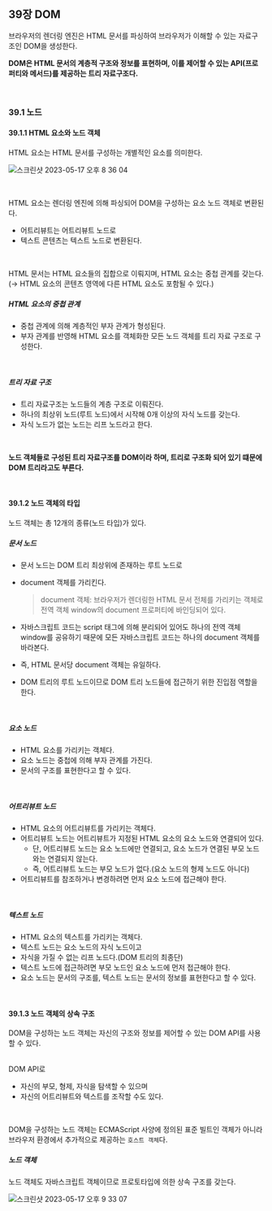 ## 39장 DOM

브라우저의 렌더링 엔진은 HTML 문서를 파싱하여 브라우저가 이해할 수 있는 자료구조인 DOM을 생성한다.
<br>

**DOM은 HTML 문서의 계층적 구조와 정보를 표현하며, 이를 제어할 수 있는 API(프로퍼티와 메서드)를 제공하는 트리 자료구조다.**

<br>

### 39.1 노드

#### 39.1.1 HTML 요소와 노드 객체

HTML 요소는 HTML 문서를 구성하는 개별적인 요소를 의미한다.

![스크린샷 2023-05-17 오후 8 36 04](https://github.com/na0i/FE-knowledge/assets/77482972/442ffa22-47e4-40d0-aa70-90cf73531e30)

<br>

HTML 요소는 렌더링 엔진에 의해 파싱되어 DOM을 구성하는 요소 노드 객체로 변환된다. 
- 어트리뷰트는 어트리뷰트 노드로
- 텍스트 콘텐츠는 텍스트 노드로 변환된다.

<br>

HTML 문서는 HTML 요소들의 집합으로 이뤄지며, HTML 요소는 중첩 관계를 갖는다.(→ HTML 요소의 콘텐츠 영역에 다른 HTML 요소도 포함될 수 있다.)

##### HTML 요소의 중첩 관계
- 중첩 관계에 의해 계층적인 부자 관계가 형성된다.
- 부자 관계를 반영해 HTML 요소를 객체화한 모든 노드 객체를 트리 자료 구조로 구성한다.

<br>

##### 트리 자료 구조

- 트리 자료구조는 노드들의 계층 구조로 이뤄진다. 
- 하나의 최상위 노드(루트 노드)에서 시작해 0개 이상의 자식 노드를 갖는다.
- 자식 노드가 없는 노드는 리프 노드라고 한다.

<br>

**노드 객체들로 구성된 트리 자료구조를 DOM이라 하며, 트리로 구조화 되어 있기 떄문에 DOM 트리라고도 부른다.**

<br>

#### 39.1.2 노드 객체의 타입

노드 객체는 총 12개의 종류(노드 타입)가 있다.

##### 문서 노드
- 문서 노드는 DOM 트리 최상위에 존재하는 루트 노드로
- document 객체를 가리킨다.
	> document 객체: 브라우저가 렌더링한 HTML 문서 전체를 가리키는 객체로 전역 객체 window의 document 프로퍼티에 바인딩되어 있다.

- 자바스크립트 코드는 script 태그에 의해 분리되어 있어도 하나의 전역 객체 window를 공유하기 때문에 모든 자바스크립트 코드는 하나의 document 객체를 바라본다.
- 즉, HTML 문서당 document 객체는 유일하다.
- DOM 트리의 루트 노드이므로 DOM 트리 노드들에 접근하기 위한 진입점 역할을 한다.

<br>

##### 요소 노드
- HTML 요소를 가리키는 객체다.
- 요소 노드는 중첩에 의해 부자 관계를 가진다.
- 문서의 구조를 표현한다고 할 수 있다.

<br>

##### 어트리뷰트 노드
- HTML 요소의 어트리뷰트를 가리키는 객체다.
- 어트리뷰트 노드는 어트리뷰트가 지정된 HTML 요소의 요소 노드와 연결되어 있다.
	- 단, 어트리뷰트 노드는 요소 노드에만 연결되고, 요소 노드가 연결된 부모 노드와는 연결되지 않는다.
	- 즉, 어트리뷰트 노드는 부모 노드가 없다.(요소 노드의 형제 노드도 아니다)
- 어트리뷰트를 참조하거나 변경하려면 먼저 요소 노드에 접근해야 한다.

<br>

##### 텍스트 노드
- HTML 요소의 텍스트를 가리키는 객체다.
- 텍스트 노드는 요소 노드의 자식 노드이고
- 자식을 가질 수 없는 리프 노드다.(DOM 트리의 최종단)
- 텍스트 노드에 접근하려면 부모 노드인 요소 노드에 먼저 접근해야 한다.
- 요소 노드는 문서의 구조를, 텍스트 노드는 문서의 정보를 표현한다고 할 수 있다.

<br>

#### 39.1.3 노드 객체의 상속 구조

DOM을 구성하는 노드 객체는 자신의 구조와 정보를 제어할 수 있는 DOM API를 사용할 수 있다. 

<br>
DOM API로

- 자신의 부모, 형제, 자식을 탐색할 수 있으며 
- 자신의 어트리뷰트와 텍스트를 조작할 수도 있다.

<br>

DOM을 구성하는 노드 객체는 ECMAScript 사양에 정의된 표준 빌트인 객체가 아니라 브라우저 환경에서 추가적으로 제공하는 `호스트 객체`다. 

##### 노드 객체

노드 객체도 자바스크립트 객체이므로 프로토타입에 의한 상속 구조를 갖는다.
 
![스크린샷 2023-05-17 오후 9 33 07](https://github.com/na0i/FE-knowledge/assets/77482972/8326897d-9cd5-4b9c-be9c-23ac5ce302ee)


